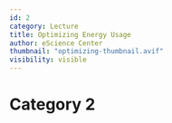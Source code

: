 ```yaml
---
id: 2
category: Lecture
title: Optimizing Energy Usage
author: eScience Center
thumbnail: "optimizing-thumbnail.avif"
visibility: visible
---
```


# Category 2